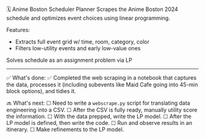 🗓 Anime Boston Scheduler Planner
Scrapes the Anime Boston 2024 schedule and optimizes event choices using linear programming.

Features:
- Extracts full event grid w/ time, room, category, color
- Filters low-utility events and early low-value ones

Solves schedule as an assignment problem via LP

----
✅ What's done:
  ✅ Completed the web scraping in a notebook that captures the data, processes it (including subevents like Maid Cafe going into 45-min block options), and tidies it. 

🔜 What's next:
  ☐ Need to write a `webscrape.py` script for translating data engineering into a CSV.
  ☐ After the CSV is fully ready, manually utility score the information.
  ☐ With the data prepped, write the LP model.
  ☐ After the LP model is defined, then write the code.
  ☐ Run and observe results in an itinerary.
  ☐ Make refinements to the LP model.
